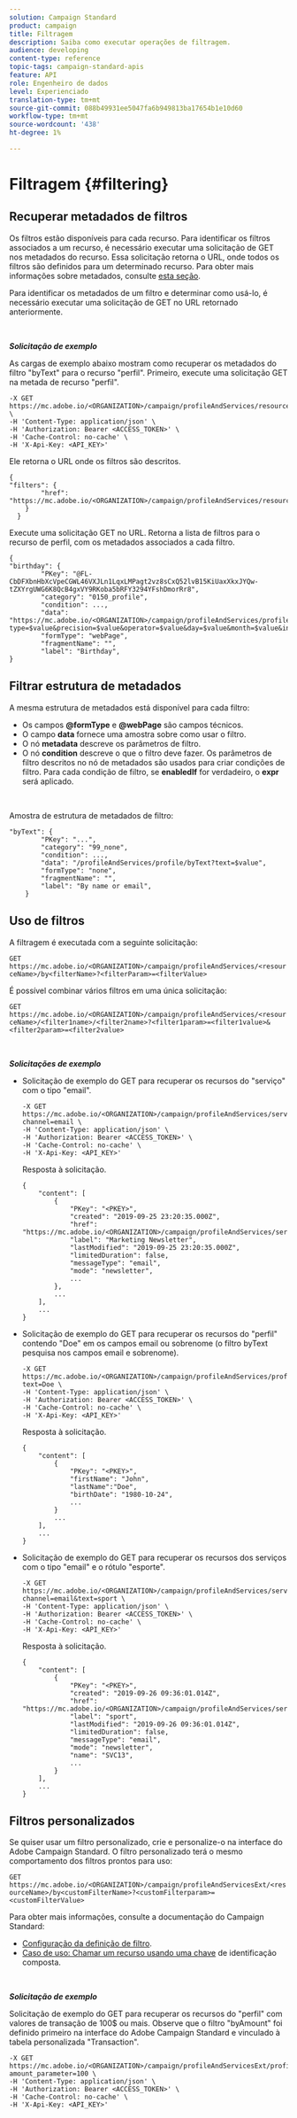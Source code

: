 ```yaml
---
solution: Campaign Standard
product: campaign
title: Filtragem
description: Saiba como executar operações de filtragem.
audience: developing
content-type: reference
topic-tags: campaign-standard-apis
feature: API
role: Engenheiro de dados
level: Experienciado
translation-type: tm+mt
source-git-commit: 088b49931ee5047fa6b949813ba17654b1e10d60
workflow-type: tm+mt
source-wordcount: '438'
ht-degree: 1%

---
```



# Filtragem {#filtering}

## Recuperar metadados de filtros

Os filtros estão disponíveis para cada recurso. Para identificar os filtros associados a um recurso, é necessário executar uma solicitação de GET nos metadados do recurso. Essa solicitação retorna o URL, onde todos os filtros são definidos para um determinado recurso. Para obter mais informações sobre metadados, consulte [esta seção](../../api/using/metadata-mechanism.md).

Para identificar os metadados de um filtro e determinar como usá-lo, é necessário executar uma solicitação de GET no URL retornado anteriormente.

<br/>

***Solicitação de exemplo***

As cargas de exemplo abaixo mostram como recuperar os metadados do filtro &quot;byText&quot; para o recurso &quot;perfil&quot;. Primeiro, execute uma solicitação GET na metada de recurso &quot;perfil&quot;.

```
-X GET https://mc.adobe.io/<ORGANIZATION>/campaign/profileAndServices/resourceType/profile \
-H 'Content-Type: application/json' \
-H 'Authorization: Bearer <ACCESS_TOKEN>' \
-H 'Cache-Control: no-cache' \
-H 'X-Api-Key: <API_KEY>'
```

Ele retorna o URL onde os filtros são descritos.

```
{
"filters": {
        "href": "https://mc.adobe.io/<ORGANIZATION>/campaign/profileAndServices/resourceType/<PKEY>/filters/"
    }
  }
```

Execute uma solicitação GET no URL. Retorna a lista de filtros para o recurso de perfil, com os metadados associados a cada filtro.

```
{
"birthday": {
        "PKey": "@FL-CbDFXbnHbXcVpeCGWL46VXJLn1LqxLMPagt2vz8sCxQ52lvB15KiUaxXkxJYQw-tZXYrgUWG6K8QcB4gxVY9RKoba5bRFY3294YFshDmorRr8",
        "category": "0150_profile",
        "condition": ...,
        "data": "https://mc.adobe.io/<ORGANIZATION>/campaign/profileAndServices/profile/birthday?type=$value&precision=$value&operator=$value&day=$value&month=$value&includeStart=$value&endDay=$value&endMonth=$value&includeEnd=$value&relativeValue=$value&nextUnitsValue=$value&previousUnitsValue=$value",
        "formType": "webPage",
        "fragmentName": "",
        "label": "Birthday",
}
```

## Filtrar estrutura de metadados

A mesma estrutura de metadados está disponível para cada filtro:

* Os campos **@formType** e **@webPage** são campos técnicos.
* O campo **data** fornece uma amostra sobre como usar o filtro.
* O nó **metadata** descreve os parâmetros de filtro.
* O nó **condition** descreve o que o filtro deve fazer. Os parâmetros de filtro descritos no nó de metadados são usados para criar condições de filtro. Para cada condição de filtro, se **enabledIf** for verdadeiro, o **expr** será aplicado.

<br/>

Amostra de estrutura de metadados de filtro:

```
"byText": {
        "PKey": "...",
        "category": "99_none",
        "condition": ...,
        "data": "/profileAndServices/profile/byText?text=$value",
        "formType": "none",
        "fragmentName": "",
        "label": "By name or email",
    }
```

## Uso de filtros

A filtragem é executada com a seguinte solicitação:

`GET https://mc.adobe.io/<ORGANIZATION>/campaign/profileAndServices/<resourceName>/by<filterName>?<filterParam>=<filterValue>`

É possível combinar vários filtros em uma única solicitação:

`GET https://mc.adobe.io/<ORGANIZATION>/campaign/profileAndServices/<resourceName>/<filter1name>/<filter2name>?<filter1param>=<filter1value>&<filter2param>=<filter2value>`

<br/>

***Solicitações de exemplo***

* Solicitação de exemplo do GET para recuperar os recursos do &quot;serviço&quot; com o tipo &quot;email&quot;.

   ```
   -X GET https://mc.adobe.io/<ORGANIZATION>/campaign/profileAndServices/service/byChannel?channel=email \
   -H 'Content-Type: application/json' \
   -H 'Authorization: Bearer <ACCESS_TOKEN>' \
   -H 'Cache-Control: no-cache' \
   -H 'X-Api-Key: <API_KEY>'
   ```

   Resposta à solicitação.

   ```
   {
       "content": [
           {
               "PKey": "<PKEY>",
               "created": "2019-09-25 23:20:35.000Z",
               "href": "https://mc.adobe.io/<ORGANIZATION>/campaign/profileAndServices/service/@I_FIiDush4OQPc0mbOVR9USoh36Tt5CsD35lATvQjdWlXrYc0lFkvle2XIwZUbD8GqTVvSp8AfWFUvjkGMe1fPe5nok",
               "label": "Marketing Newsletter",
               "lastModified": "2019-09-25 23:20:35.000Z",
               "limitedDuration": false,
               "messageType": "email",
               "mode": "newsletter",
               ...
           },
           ...
       ],
       ...
   }
   ```

* Solicitação de exemplo do GET para recuperar os recursos do &quot;perfil&quot; contendo &quot;Doe&quot; em
os campos email ou sobrenome (o filtro byText pesquisa nos campos email e sobrenome).

   ```
   -X GET https://mc.adobe.io/<ORGANIZATION>/campaign/profileAndServices/profile/byText?text=Doe \
   -H 'Content-Type: application/json' \
   -H 'Authorization: Bearer <ACCESS_TOKEN>' \
   -H 'Cache-Control: no-cache' \
   -H 'X-Api-Key: <API_KEY>'
   ```

   Resposta à solicitação.

   ```
   {
       "content": [
           {
               "PKey": "<PKEY>",
               "firstName": "John",
               "lastName":"Doe",
               "birthDate": "1980-10-24",
               ...
           }
           ...
       ],
       ...
   }
   ```

* Solicitação de exemplo do GET para recuperar os recursos dos serviços com o tipo &quot;email&quot; e o rótulo &quot;esporte&quot;.

   ```
   -X GET https://mc.adobe.io/<ORGANIZATION>/campaign/profileAndServices/service/byChannel/byText?channel=email&text=sport \
   -H 'Content-Type: application/json' \
   -H 'Authorization: Bearer <ACCESS_TOKEN>' \
   -H 'Cache-Control: no-cache' \
   -H 'X-Api-Key: <API_KEY>'
   ```

   Resposta à solicitação.

   ```
   {
       "content": [
           {
               "PKey": "<PKEY>",
               "created": "2019-09-26 09:36:01.014Z",
               "href": "https://mc.adobe.io/<ORGANIZATION>/campaign/profileAndServices/service/<PKEY>",
               "label": "sport",
               "lastModified": "2019-09-26 09:36:01.014Z",
               "limitedDuration": false,
               "messageType": "email",
               "mode": "newsletter",
               "name": "SVC13",
               ...
           }
       ],
       ...
   }
   ```

## Filtros personalizados

Se quiser usar um filtro personalizado, crie e personalize-o na interface do Adobe Campaign Standard. O filtro personalizado terá o mesmo comportamento dos filtros prontos para uso:

`GET https://mc.adobe.io/<ORGANIZATION>/campaign/profileAndServicesExt/<resourceName>/by<customFilterName>?<customFilterparam>=<customFilterValue>`

Para obter mais informações, consulte a documentação do Campaign Standard:

* [Configuração da definição de filtro](https://helpx.adobe.com/campaign/standard/developing/using/configuring-filter-definition.html).
* [Caso de uso: Chamar um recurso usando uma chave](https://docs.adobe.com/content/help/en/campaign-standard/using/developing/adding-or-extending-a-resource/uc-calling-resource-id-key.html) de identificação composta.

<br/>

***Solicitação de exemplo***

Solicitação de exemplo do GET para recuperar os recursos do &quot;perfil&quot; com valores de transação de 100$ ou mais. Observe que o filtro &quot;byAmount&quot; foi definido primeiro na interface do Adobe Campaign Standard e vinculado à tabela personalizada &quot;Transaction&quot;.

```
-X GET https://mc.adobe.io/<ORGANIZATION>/campaign/profileAndServicesExt/profile/byAmount?amount_parameter=100 \
-H 'Content-Type: application/json' \
-H 'Authorization: Bearer <ACCESS_TOKEN>' \
-H 'Cache-Control: no-cache' \
-H 'X-Api-Key: <API_KEY>'
```

<!--
Response to the request.

```

{
    "content": [
        {
            "PKey": "<PKEY>",
            "builtIn": false,
            "created": "2019-09-26 09:36:01.014Z",
            "desc": "",
            "end": "",
            "href": "https://mc.adobe.io/<ORGANIZATION>/campaign/profileAndServices/profile/<PKEY>",
            ...
        }
    ],
}

```

-->

<!-- exemple à vérifier de bout en bout-->

<!--+category = query editor
privacy ?
displayFOrmat ?
pour faire un POST sur une enum, il faut lui passer le @name décrit dans le noeud values, chaque @name a une correspondance en format = au format définit par le resType
-->





<!--
 if link ou collection.* resName +
* resTarget tout ca, ca va ensemble : le système de lien, resTarget va donner la ressource targetée par le lien. type
resType = type technique (long..) resType = link alors unbound='false' ou 'true'
If type = enumeration alors champ "values" rajouté et les valeurs sont dans values
pour faire un POST sur une enum, il faut lui passer le @name décrit dans le noeud values, chaque @name a une correspondance en format = au format définit par le resType
ail faut que la valeur poster soit conforme ,elle doit valider la dataPolicy . La dataPolicy peut soit controler la valeur (email invalide), soit transformé (cas du smartCase par exemple)
type dans les metadata = type de haut-niveau (nombre, text)
-->
